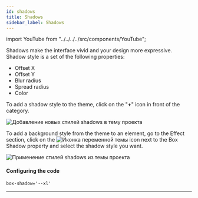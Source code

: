 ```yaml
---
id: shadows
title: Shadows
sidebar_label: Shadows
---
```


import YouTube from "../../../../src/components/YouTube";

<YouTube videoId="CDqjqIX7D0A" />

Shadows make the interface vivid and your design more expressive. Shadow style is a set of the following properties:

-   Offset X
-   Offset Y
-   Blur radius
-   Spread radius
-   Color

To add a shadow style to the theme, click on the "**+**" icon in front of the category.

![Добавление новых стилей shadows в тему проекта](/scr/theme-panel-shadows-add.png)

To add a background style from the theme to an element, go to the Effect section, click on the
![Иконка переменной темы](/img/icon-theme-variable.svg)
icon next to the Box Shadow property and select the shadow style you want.

![Применение стилей shadows из темы проекта](/scr/theme-panel-shadows-apply.png)

#### Configuring the code

```
box-shadow='--xl'
```

---
